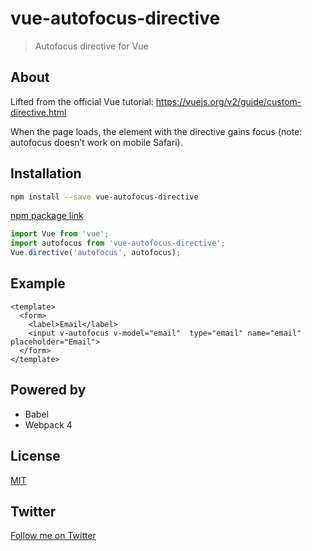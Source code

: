 # vue-autofocus-directive 

> Autofocus directive for Vue

## About

Lifted from the official Vue tutorial: https://vuejs.org/v2/guide/custom-directive.html

When the page loads, the element with the directive gains focus (note: autofocus doesn’t work on mobile Safari).

## Installation

```bash
npm install --save vue-autofocus-directive
```

[npm package link](https://www.npmjs.com/package/vue-autofocus-directive)

```javascript
import Vue from 'vue';
import autofocus from 'vue-autofocus-directive';
Vue.directive('autofocus', autofocus);
```

## Example

```vue
<template>
  <form>
    <label>Email</label>
    <input v-autofocus v-model="email"  type="email" name="email" placeholder="Email">
  </form>
</template>
```

## Powered by

* Babel
* Webpack 4

## License

[MIT](http://opensource.org/licenses/MIT)

## Twitter

[Follow me on Twitter](https://twitter.com/KrolsBjorn)